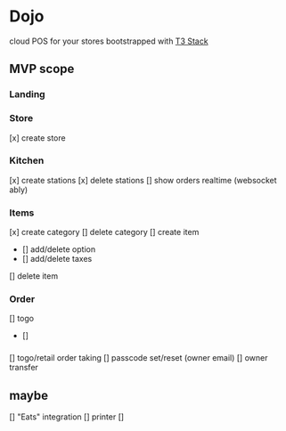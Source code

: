 # Dojo

cloud POS for your stores bootstrapped with [T3 Stack](https://create.t3.gg/)

## MVP scope

### Landing

### Store

[x] create store

### Kitchen

[x] create stations
[x] delete stations
[] show orders realtime (websocket ably)

### Items

[x] create category
[] delete category
[] create item

- [] add/delete option
- [] add/delete taxes

[] delete item

### Order

[] togo

- []

###

[] togo/retail order taking
[] passcode set/reset (owner email)
[] owner transfer

## maybe

[] "Eats" integration
[] printer
[]
